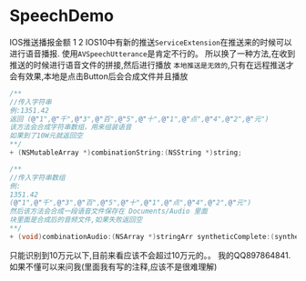 # SpeechDemo
IOS推送播报金额
        1
2
    IOS10中有新的推送`ServiceExtension`在推送来的时候可以进行语音播报.
    使用`AVSpeechUtterance`是肯定不行的。
    所以换了一种方法,在收到推送的时候进行语音文件的拼接,然后进行播放
    `本地推送是无效的`,只有在远程推送才会有效果,本地是点击Button后会合成文件并且播放
 ```Objective-C
/**
 //传入字符串
 例:1351.42
 返回 (@"1",@"千",@"3",@"百",@"5",@"十",@"1",@"点",@"4",@"2",@"元")
 该方法会合成字符串数组，用来组装语音
 如果到了10W元就返回空
 **/
+ (NSMutableArray *)combinationString:(NSString *)string;
 ```
 ```Objective-C
/**
 //传入字符串数组
 例:
 1351.42
 (@"1",@"千",@"3",@"百",@"5",@"十",@"1",@"点",@"4",@"2",@"元")
 然后该方法会合成一段语音文件保存在 Documents/Audio 里面
 块里面是合成后的音频文件,如果失败返回空
 **/
+ (void)combinationAudio:(NSArray *)stringArr syntheticComplete:(syntheticComplete)complete;
 ```
只能识别到10万元以下,目前来看应该不会超过10万元的。。
我的QQ897864841.如果不懂可以来问我(里面我有写的注释,应该不是很难理解)
